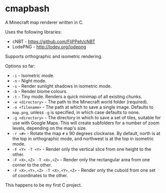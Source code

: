 cmapbash
========

A Minecraft map renderer written in C.

Uses the following libraries:
- cNBT - https://github.com/FliPPeh/cNBT
- LodePNG - http://lodev.org/lodepng

Supports orthographic and isometric rendering.

Options so far:
- `-i` - Isometric mode.
- `-n` - Night mode.
- `-s` - Render sunlight shadows in isometric mode.
- `-b` - Render biome colours.
- `-t` - Tiny mode. Renders a quick minimap of all existing chunks.
- `-w <directory>` - The path to the Minecraft world folder (required).
- `-o <filename>` - The path at which to save a single image.
  Defaults to `map.png`, unless `-g` is specified, in which case defaults to none.
- `-g <directory>` - The directory in which to save a set of tiles,
  suitable for use with Google Maps.
  This will create subfolders for a number of zoom levels, depending on the map's size.
- `-r <#>` - Rotate the map `#` x 90 degrees clockwise.
  By default, north is at the top in orthographic mode,
  and northwest is at the top in isometric mode.
- `-F <Y> -T <Y>` - Render only the vertical slice from one height to the other.
- `-F <X>,<Z> -T <X>,<Z>` - Render only the rectangular area from one corner to the other.
- `-F <X>,<Y>,<Z> -T <X>,<Y>,<Z>` - Render only the cuboid from one set of coordinates to the other.

This happens to be my first C project.
